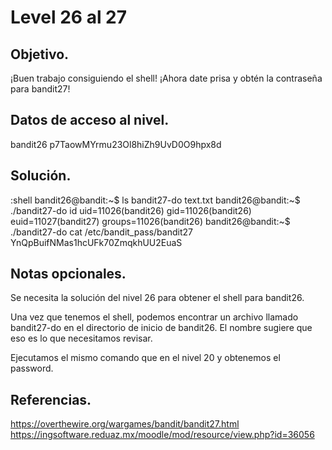 # Level 26 al 27

## Objetivo.

¡Buen trabajo consiguiendo el shell! ¡Ahora date prisa y obtén la contraseña para bandit27!

## Datos de acceso al nivel.

bandit26
p7TaowMYrmu23Ol8hiZh9UvD0O9hpx8d

## Solución.

:shell
bandit26@bandit:~$ ls
bandit27-do  text.txt
bandit26@bandit:~$ ./bandit27-do id
uid=11026(bandit26) gid=11026(bandit26) euid=11027(bandit27) groups=11026(bandit26)
bandit26@bandit:~$  ./bandit27-do cat /etc/bandit_pass/bandit27
YnQpBuifNMas1hcUFk70ZmqkhUU2EuaS

## Notas opcionales.

Se necesita la solución del nivel 26 para obtener el shell para bandit26.

Una vez que tenemos el shell, podemos encontrar un archivo llamado bandit27-do en el directorio de inicio de bandit26. El nombre sugiere que eso es lo que necesitamos revisar.

Ejecutamos el mismo comando que en el nivel 20 y obtenemos el password.

## Referencias.

https://overthewire.org/wargames/bandit/bandit27.html
https://ingsoftware.reduaz.mx/moodle/mod/resource/view.php?id=36056